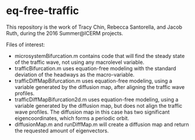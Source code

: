 # eq-free-traffic
This repository is the work of Tracy Chin, Rebecca Santorella, and Jacob Ruth, during the 2016 Summer@ICERM projects.  

Files of interest:
- microsystemBifurcation.m contains code that will find the steady state of the traffic wave, not using any macrolevel variable.
- trafficBifurcation.m uses equation-free modeling with the standard deviation of the headways as the macro-variable.
- trafficDiffMapBifurcation.m uses equation-free modeling, using a variable generated by the diffusion map, after aligning the traffic wave profiles.
- trafficDiffMapBifurcation2d.m uses equation-free modeling, using a variable generated by the diffusion map, but does not align the  traffic wave profiles.  The diffusion map in this case has two significant eigencoordinates, which forms a periodic orbit.
- diffusionMap.m and runDiffMap.m will create a diffusion map and return the requested amount of eigenvectors.
